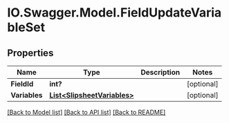 # IO.Swagger.Model.FieldUpdateVariableSet
## Properties

Name | Type | Description | Notes
------------ | ------------- | ------------- | -------------
**FieldId** | **int?** |  | [optional] 
**Variables** | [**List&lt;SlipsheetVariables&gt;**](SlipsheetVariables.md) |  | [optional] 

[[Back to Model list]](../README.md#documentation-for-models) [[Back to API list]](../README.md#documentation-for-api-endpoints) [[Back to README]](../README.md)


